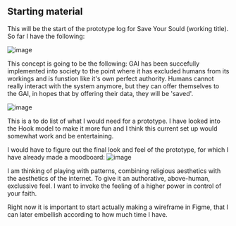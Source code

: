 ## Starting material ##
This will be the start of the prototype log for Save Your Sould (working title). 
So far I have the following: 

![image](https://user-images.githubusercontent.com/50365794/230909717-9e778868-3ed3-4a37-b9ee-3eff5ba62b69.png)

This concept is going to be the following: GAI has been succefully implemented into society to the point where it has excluded humans from its workings and is funstion like it's own perfect authority. Humans cannot really interact with the system anymore, but they can offer themselves to the GAI, in hopes that by offering their data, they will be 'saved'. 

![image](https://user-images.githubusercontent.com/50365794/230910249-743c7363-95c9-46ea-ba1e-20b70d5410f0.png)

This is a to do list of what I would need for a prototype. I have looked into the Hook model to make it more fun and I think this current set up would somewhat work and be entertaining. 

I would have to figure out the final look and feel of the prototype, for which I have already made a moodboard:
![image](https://user-images.githubusercontent.com/50365794/230910706-1de8377e-2070-4af3-8cb2-c8ecd02189d5.png)

I am thinking of playing with patterns, combining religious aesthetics with the aesthetics of the internet. To give it an authorative, above-human, exclussive feel. I want to invoke the feeling of a higher power in control of your faith. 

Right now it is important to start actually making a wireframe in Figme, that I can later embellish according to how much time I have. 
